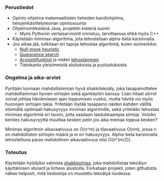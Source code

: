 ### Perustiedot

- Opinto-ohjelma matemaattisten tieteiden kandiohjelma, tietojenkäsittelyteorian opintosuunta
- Ohjelmointikielenä Java, projektin kielenä suomi
    - Myös Pythonin vertaisarviointi onnistuu, tarvittaessa ehkä myös C++
- Käytetään minimax-algoritmia, jota tehostetaan alpha-beta karsinnalla.
- Jos aikaa jää, tutkitaan eri tapoja tehostaa algoritmiä, kuten esimerkiksi
    - [Null-move heuristic](https://en.wikipedia.org/wiki/Null-move_heuristic)
    - [Quiescence search](https://en.wikipedia.org/wiki/Quiescence_search)
    - [Arviointifunktiot](https://en.wikipedia.org/wiki/Evaluation_function) ja niiden [tehostaminen](https://en.wikipedia.org/wiki/Genetic_algorithm)
    - Tietokanta yleisimmistä aloituksista ja puolustuksista

### Ongelma ja aika-arviot

Pyritään luomaan mahdollisimman hyvä shakkitekoäly, joka tasapainottelee mahdollisimman hyvien siirtojen sekä ajankäytön kanssa. Liian hitaat siirrot voivat johtaa häviämiseen ajan loppumisen vuoksi, mutta hävitä voi myös huonojen siirtojen takia. Yritetään löytää tasapaino näiden kahden väliltä etsimällä optimaali hakusyvyys minimax algoritmille, sekä yritetään tehostaa minimax algoritmiä eri tavoin, jotta saadaan laadukkaampia siirtoja. Voisiko kenties hakusyvyyttä muuttaa kesken pelin jos aika meinaa loppua kesken?

Minimax algoritmin aikavaativuus on O(n^m) ja tilavaativuus O(nm), jossa n on mahdollisten siirtojen määrä ja m on hakusyvyys. Alpha-beta karsinnalla tehostettuna paras mahdollinen aikavaativuus olisi O(n^(m/2)).

### Toteutus

Käytetään hyödyksi valmista [shakkipohjaa](https://github.com/TiraLabra/chess), joka mahdollistaa tekoälyn käyttämisen xboard ja lichess alustoilla. Forkataan projekti, joten githubista näkee helposti, mitä tiedostoja on muutettu tekoälyä luodessa.